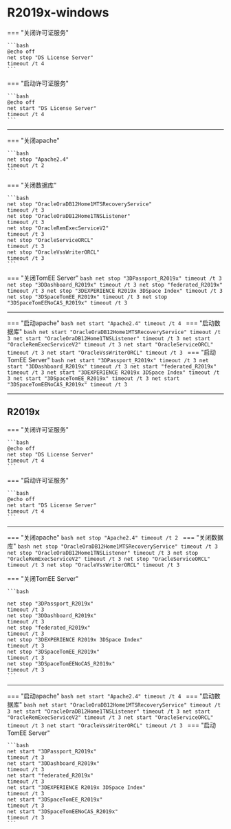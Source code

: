 # R2019x-windows

=== "关闭许可证服务"

    ```bash
    @echo off
    net stop "DS License Server"
    timeout /t 4
    ```

=== "启动许可证服务"

    ```bash
    @echo off
    net start "DS License Server"
    timeout /t 4
    ```

---

=== "关闭apache"

    ```bash
    net stop "Apache2.4"
    timeout /t 2
    ```

=== "关闭数据库"

    ```bash
    net stop "OracleOraDB12Home1MTSRecoveryService"
    timeout /t 3
    net stop "OracleOraDB12Home1TNSListener"
    timeout /t 3
    net stop "OracleRemExecServiceV2"
    timeout /t 3
    net stop "OracleServiceORCL"
    timeout /t 3
    net stop "OracleVssWriterORCL"
    timeout /t 3
    ```

=== "关闭TomEE Server"
    ```bash
    net stop "3DPassport_R2019x"
    timeout /t 3
    net stop "3DDashboard_R2019x"
    timeout /t 3
    net stop "federated_R2019x"
    timeout /t 3
    net stop "3DEXPERIENCE R2019x 3DSpace Index"
    timeout /t 3
    net stop "3DSpaceTomEE_R2019x"
    timeout /t 3
    net stop "3DSpaceTomEENoCAS_R2019x"
    timeout /t 3
    ```

---

=== "启动apache"
    ```bash
    net start "Apache2.4"
    timeout /t 4
    ```
=== "启动数据库"
    ```bash
    net start "OracleOraDB12Home1MTSRecoveryService"
    timeout /t 3
    net start "OracleOraDB12Home1TNSListener"
    timeout /t 3
    net start "OracleRemExecServiceV2"
    timeout /t 3
    net start "OracleServiceORCL"
    timeout /t 3
    net start "OracleVssWriterORCL"
    timeout /t 3
    ```
=== "启动TomEE Server"
    ```bash
    net start "3DPassport_R2019x"
    timeout /t 3
    net start "3DDashboard_R2019x"
    timeout /t 3
    net start "federated_R2019x"
    timeout /t 3
    net start "3DEXPERIENCE R2019x 3DSpace Index"
    timeout /t 3
    net start "3DSpaceTomEE_R2019x"
    timeout /t 3
    net start "3DSpaceTomEENoCAS_R2019x"
    timeout /t 3
    ```

---

## R2019x

=== "关闭许可证服务"

    ```bash
    @echo off
    net stop "DS License Server"
    timeout /t 4
    ```

=== "启动许可证服务"

    ```bash
    @echo off
    net start "DS License Server"
    timeout /t 4
    ```

---

=== "关闭apache"
    ```bash
    net stop "Apache2.4"
    timeout /t 2
    ```
=== "关闭数据库"
    ```bash
    net stop "OracleOraDB12Home1MTSRecoveryService"
    timeout /t 3
    net stop "OracleOraDB12Home1TNSListener"
    timeout /t 3
    net stop "OracleRemExecServiceV2"
    timeout /t 3
    net stop "OracleServiceORCL"
    timeout /t 3
    net stop "OracleVssWriterORCL"
    timeout /t 3
    ```

=== "关闭TomEE Server"

    ```bash
    
    net stop "3DPassport_R2019x"
    timeout /t 3
    net stop "3DDashboard_R2019x"
    timeout /t 3
    net stop "federated_R2019x"
    timeout /t 3
    net stop "3DEXPERIENCE R2019x 3DSpace Index"
    timeout /t 3
    net stop "3DSpaceTomEE_R2019x"
    timeout /t 3
    net stop "3DSpaceTomEENoCAS_R2019x"
    timeout /t 3
    ```

---

=== "启动apache"
    ```bash
    net start "Apache2.4"
    timeout /t 4
    ```
=== "启动数据库"
    ```bash
    net start "OracleOraDB12Home1MTSRecoveryService"
    timeout /t 3
    net start "OracleOraDB12Home1TNSListener"
    timeout /t 3
    net start "OracleRemExecServiceV2"
    timeout /t 3
    net start "OracleServiceORCL"
    timeout /t 3
    net start "OracleVssWriterORCL"
    timeout /t 3
    ```
=== "启动TomEE Server"

    ```bash
    net start "3DPassport_R2019x"
    timeout /t 3
    net start "3DDashboard_R2019x"
    timeout /t 3
    net start "federated_R2019x"
    timeout /t 3
    net start "3DEXPERIENCE R2019x 3DSpace Index"
    timeout /t 3
    net start "3DSpaceTomEE_R2019x"
    timeout /t 3
    net start "3DSpaceTomEENoCAS_R2019x"
    timeout /t 3
    ```
